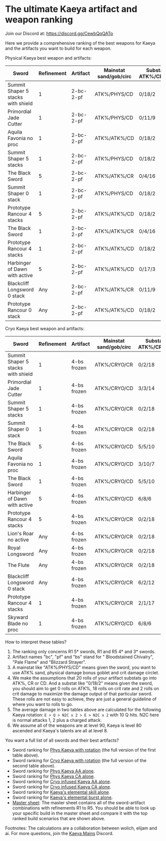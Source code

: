 # The ultimate Kaeya artifact and weapon ranking
Join our Discord at: https://discord.gg/CewbQqQATp

Here we provide a comprehensive ranking of the best weapons for Kaeya and the artifacts you want to build for each weapon.

Physical Kaeya best weapon and artifacts:

| Sword                              | Refinement | Artifact  | Mainstat sand/gob/circ | Substat ATK%/CR/CD | Average DMG | Comparison |
| ---------------------------------- | ---------- | --------- | ---------------------- | ------------------ | ----------- | ---------- |
| Summit Shaper 5 stacks with shield | 1          | 2-bc-2-pf | ATK%/PHYS/CD           | 0/18/2             | 209544      | 100%       |
| Primordial Jade Cutter             | 1          | 2-bc-2-pf | ATK%/PHYS/CD           | 0/11/9             | 207337      | 99%        |
| Aquila Favonia no proc             | 1          | 2-bc-2-pf | ATK%/ATK%/CD           | 0/18/2             | 194391      | 93%        |
| Summit Shaper 5 stacks             | 1          | 2-bc-2-pf | ATK%/PHYS/CD           | 0/18/2             | 194266      | 93%        |
| The Black Sword                    | 5          | 2-bc-2-pf | ATK%/ATK%/CR           | 0/4/16             | 182280      | 87%        |
| Summit Shaper 0 stack              | 1          | 2-bc-2-pf | ATK%/PHYS/CD           | 0/18/2             | 182044      | 87%        |
| Prototype Rancour 4 stacks         | 5          | 2-bc-2-pf | ATK%/ATK%/CD           | 0/18/2             | 177978      | 85%        |
| The Black Sword                    | 1          | 2-bc-2-pf | ATK%/ATK%/CR           | 0/4/16             | 170365      | 81%        |
| Prototype Rancour 4 stacks         | 1          | 2-bc-2-pf | ATK%/ATK%/CD           | 0/18/2             | 167249      | 80%        |
| Harbinger of Dawn with active      | 5          | 2-bc-2-pf | ATK%/ATK%/CD           | 0/17/3             | 163914      | 78%        |
| Blackcliff Longsword 0 stack       | Any        | 2-bc-2-pf | ATK%/ATK%/CR           | 0/11/9             | 157780      | 75%        |
| Prototype Rancour 0 stack          | Any        | 2-bc-2-pf | ATK%/ATK%/CD           | 0/18/2             | 156521      | 75%        |

Cryo Kaeya best weapon and artifacts:

| Sword                              | Refinement | Artifact    | Mainstat sand/gob/circ | Substat ATK%/CR/CD | Average DMG | Comparison |
| ---------------------------------- | ---------- | ----------- | ---------------------- | ------------------ | ----------- | ---------- |
| Summit Shaper 5 stacks with shield | 1          | 4-bs frozen | ATK%/CRYO/CR           | 0/2/18             | 298936      | 100%       |
| Primordial Jade Cutter             | 1          | 4-bs frozen | ATK%/CRYO/CD           | 3/3/14             | 292718      | 98%        |
| Summit Shaper 5 stacks             | 1          | 4-bs frozen | ATK%/CRYO/CR           | 0/2/18             | 277140      | 93%        |
| Summit Shaper 0 stack              | 1          | 4-bs frozen | ATK%/CRYO/CR           | 0/2/18             | 259704      | 87%        |
| The Black Sword                    | 5          | 4-bs frozen | ATK%/CRYO/CD           | 5/5/10             | 247941      | 83%        |
| Aquila Favonia no proc             | 1          | 4-bs frozen | ATK%/CRYO/CD           | 3/10/7             | 238252      | 80%        |
| The Black Sword                    | 1          | 4-bs frozen | ATK%/CRYO/CD           | 5/5/10             | 235192      | 79%        |
| Harbinger of Dawn with active      | 5          | 4-bs frozen | ATK%/CRYO/CD           | 6/8/6              | 229768      | 77%        |
| Prototype Rancour 4 stacks         | 5          | 4-bs frozen | ATK%/CRYO/CR           | 0/2/18             | 225909      | 76%        |
| Lion's Roar no active              | Any        | 4-bs frozen | ATK%/CRYO/CR           | 0/2/18             | 221708      | 74%        |
| Royal Longsword                    | Any        | 4-bs frozen | ATK%/CRYO/CR           | 0/2/18             | 221708      | 74%        |
| The Flute                          | Any        | 4-bs frozen | ATK%/CRYO/CR           | 0/2/18             | 221708      | 74%        |
| Blackcliff Longsword 0 stack       | Any        | 4-bs frozen | ATK%/CRYO/CR           | 6/2/12             | 221527      | 74%        |
| Prototype Rancour 4 stacks         | 1          | 4-bs frozen | ATK%/CRYO/CR           | 2/1/17             | 209752      | 70%        |
| Skyward Blade no proc              | 1          | 4-bs frozen | ATK%/CRYO/CD           | 6/8/6              | 209288      | 70%        |

How to interpret these tables?
1. The ranking only concerns R1 5* swords, R1 and R5 4* and 3* swords.
2. Artifact names "bc", "pf" and "bs" stand for "
Bloodstained Chivalry", "Pale Flame" and "Blizzard Strayer".
3. A mainstat like "ATK%/PHYS/CD" means given the sword, you want to use ATK% sand,
physical damage bonus goblet and crit damage circlet.
4. We make the assumptions that 20 rolls of your artifact substats go into ATK%, CR or CD.
And a substat like "0/18/2" means given the sword, you should aim to get 0 rolls on ATK%,
18 rolls on crit rate and 2 rolls on crit damage to maximize the damage output of that particular sword.
These rolls are not easy to achieve, they are just a general guideline of where you want to rolls to go.
5. The average damage in two tables above are calculated for the following Kaeya rotation:
```E > Q > N2C x 2 > E > N2C x 2``` with 10 Q hits. N2C here is normal attacks 1, 2 plus a charged attack.
6. We assume all of the weapons are at level 90, Kaeya is level 80 ascended and Kaeya's talents are all at level 8.

You want a full list of all swords and their best artifacts?
* Sword ranking for [Phys Kaeya with rotation](https://github.com/KaeyaBuilds/artifact-and-weapon/blob/main/results/best_builds_for_phys_rotation.tsv)
  (the full version of the first table above).
* Sword ranking for [Cryo Kaeya with rotation](https://github.com/KaeyaBuilds/artifact-and-weapon/blob/main/results/best_builds_for_cryo_rotation.tsv)
  (the full version of the second table above).
* Sword ranking for [Phys Kaeya AA alone](https://github.com/KaeyaBuilds/artifact-and-weapon/blob/main/results/best_builds_for_AA.tsv).
* Sword ranking for [Phys Kaeya CA alone](https://github.com/KaeyaBuilds/artifact-and-weapon/blob/main/results/best_builds_for_CA.tsv).
* Sword ranking for [Cryo infused Kaeya AA alone](https://github.com/KaeyaBuilds/artifact-and-weapon/blob/main/results/best_builds_for_AAinfuse.tsv).
* Sword ranking for [Cryo infused Kaeya CA alone](https://github.com/KaeyaBuilds/artifact-and-weapon/blob/main/results/best_builds_for_CAinfuse.tsv).
* Sword ranking for [Kaeya's elemental skill alone](https://github.com/KaeyaBuilds/artifact-and-weapon/blob/main/results/best_builds_for_E.tsv).
* Sword ranking for [Kaeya's elemental burst alone](https://github.com/KaeyaBuilds/artifact-and-weapon/blob/main/results/best_builds_for_Q.tsv).
* [Master sheet](https://github.com/KaeyaBuilds/artifact-and-weapon/blob/main/results/master_weapon_artifact_sheet.tsv): 
The master sheet contains all of the sword-artifact combinations with refinements R1 to R5.
You should be able to look up your specific build in the master sheet and compare it with the 
top ranked build scenarios that are shown above.
  
Footnotes: The calculations are a collaboration between wolich, elijam and ai.
For more questions, join the [Kaeya Mains](https://discord.gg/CewbQqQATp) Discord.